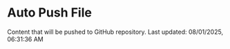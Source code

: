 # Auto Push File

Content that will be pushed to GitHub repository.
Last updated: 08/01/2025, 06:31:36 AM